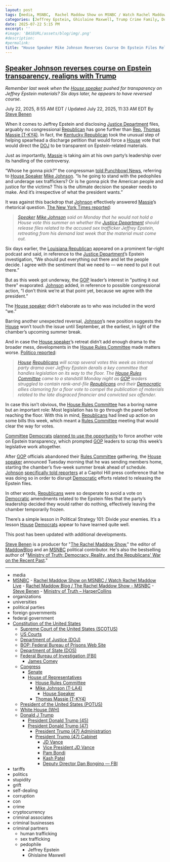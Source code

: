 ```yaml
---
layout: post
tags: [media, MSNBC,  Rachel Maddow Show on MSNBC / Watch Rachel Maddow Live,  Rachel Maddow Blog / The Rachel Maddow Show - MSNBC,  Steve Benen,  Ministry of Truth – HarperCollins, organizations, universities, political parties, foreign governments, federal government, Constitution of the United States, Supreme Court of the United States (SCOTUS), US Courts, Department of Justice (DOJ), BOP –  Federal Bureau of Prisons Web Site, Department of State (DOS), Federal Bureau of Investigation (FBI), James Comey, Congress, President of the United States (POTUS), Senate, House of Representatives, House Rules Committee, Mike Johnson (T-LA4), House Speaker, Thomas Massie (T-KY4), White House (WH), President Donald Trump (45), President Donald Trump (47), Donald J Trump, President Trump (47) Administration, President Trump (47) Cabinet, JD Vance, Vice President JD Vance, Pam Bondi, Kash Patel, Deputy Director Dan Bongino — FBI, tariffs, politics, stupidity, grift, self-dealing, corruption, con, crime, cryptocurrency, criminal businesses, criminal associates, criminal partners, criminal businesses, criminal associates, crime partners, human trafficking, sex trafficking, pedophile, Jeffrey Epstein, Ghislaine Maxwell]
categories: [Jeffrey Epstein, Ghislaine Maxwell, Trump Crime Family, Donald Trump]
date: 2025-07-22 5:15 PM
excerpt: ''
#image: 'BASEURL/assets/blog/img/.png'
#description:
#permalink:
title: "House Speaker Mike Johnson Reverses Course On Epstein Files Release & In Lock-Step With Trump"
---
```



## [Speaker Johnson reverses course on Epstein transparency, realigns with Trump](https://www.msnbc.com/rachel-maddow-show/maddowblog/speaker-johnson-reverses-course-epstein-transparency-realigns-trump-rcna220197)

*Remember last week when the [House speaker](https://www.speaker.gov/) pushed for transparency on Jeffrey Epstein materials? Six days later, he appears to have reversed course.*

July 22, 2025, 8:55 AM EDT / Updated July 22, 2025, 11:33 AM EDT
By [Steve Benen](https://www.msnbc.com/author/steve-benen-ncpn433601)

When it comes to Jeffrey Epstein and disclosing [Justice Department](https://www.justice.gov/) files, arguably no congressional [Republican](https://www.gop.com/) has gone further than [Rep.](https://www.house.gov/) [Thomas Massie (T-KY4)](https://massie.house.gov/). In fact, the [Kentucky Republican](https://massie.house.gov/) took the unusual step of helping spearhead a discharge petition that would force a [House](https://www.house.gov/) vote that would direct the [DOJ](https://www.justice.gov/) to be transparent on Epstein-related materials.

Just as importantly, [Massie](https://massie.house.gov/) is taking aim at his own party’s leadership over its handling of the controversy.

“Whose he gonna pick?” the congressman [told Punchbowl News](https://punchbowl.news/archive/72225-am/card/11/#group-11), referring to [House Speaker](https://speaker.house.gov/) [Mike Johnson](https://mikejohnson.house.gov/). “Is he going to stand with the pedophiles and underage sex traffickers? Or is he gonna pick the American people and justice for the victims? This is the ultimate decision the speaker needs to make. And it’s irrespective of what the president wants.”

It was against this backdrop that [Johnson](https://mikejohnson.house.gov/) effectively answered [Massie](https://massie.house.gov/)’s rhetorical question. [The New York Times reported](https://www.nytimes.com/2025/07/21/us/politics/mike-johnson-epstein-files-trump.html):

> *[Speaker](https://speaker.house.gov/) [Mike Johnson](https://mikejohnson.house.gov/) said on Monday that he would not hold a House vote this summer on whether the [Justice Department](https://www.justice.gov/) should release files related to the accused sex trafficker Jeffrey Epstein, retreating from his demand last week that the material must come out.*

Six days earlier, the [Louisiana Republican](https://mikejohnson.house.gov/) appeared on a prominent far-right podcast and said, in reference to the [Justice Department](https://www.justice.gov/)’s Epstein investigation, “We should put everything out there and let the people decide. I agree with the sentiment that we need to — we need to put it out there.”

But as this week got underway, the [GOP](https://www.gop.com/) leader’s interest in "putting it out there" evaporated. [Johnson](https://mikejohnson.house.gov/) added, in reference to possible congressional action, “I don’t think we’re at that point yet, because we agree with the president.”

The [House speaker](https://www.speaker.gov/) didn’t elaborate as to who was included in the word “we.”

Barring another unexpected reversal, [Johnson](https://mikejohnson.house.gov/)’s new position suggests the [House](https://www.house.gov/) won’t touch the issue until September, at the earliest, in light of the chamber’s upcoming summer break.

And in case the [House speaker](https://www.speaker.gov/)’s retreat didn’t add enough drama to the broader mess, developments in the [House Rules Committee](https://rules.house.gov/) made matters worse. [Politico reported](https://www.politico.com/live-updates/2025/07/21/congress/epstein-drama-disrupts-house-schedule-00466632):

> *[House](https://www.house.gov/) [Republicans](https://www.gop.com/) will scrap several votes this week as internal party drama over Jeffrey Epstein derails a key committee that handles legislation on its way to the floor. The [House Rules Committee](https://rules.house.gov/) came to a standstill Monday night as [GOP](https://www.gop.com/) leaders struggled to contain rank-and-file [Republicans](https://www.gop.com/) and their [Democratic](https://www.democrats.org/) allies clamoring for a floor vote to compel the publication of materials related to the late disgraced financier and convicted sex offender.*

In case this isn’t obvious, the [House Rules Committee](https://rules.house.gov/) has a boring name but an important role: Most legislation has to go through the panel before reaching the floor. With this in mind, [Republicans](https://www.gop.com/) had lined up action on some bills this week, which meant a [Rules Committee](https://rules.house.gov/) meeting that would clear the way for votes.

[Committee](https://rules.house.gov/) [Democrats](https://www.democrats.org/) [planned to use the opportunity](https://politicalwire.com/2025/07/21/house-democrats-force-another-committee-vote-on-epstein/) to force another vote on Epstein transparency, which prompted [GOP](https://www.gop.com/) leaders to scrap this week’s legislative work altogether.

After [GOP](https://www.gop.com/) officials abandoned their [Rules Committee](https://rules.house.gov/) gathering, the [House speaker](https://www.speaker.gov/) announced Tuesday morning that he was sending members home, starting the chamber’s five-week summer break ahead of schedule. [Johnson](https://mikejohnson.house.gov/) [specifically told reporters](https://www.nytimes.com/live/2025/07/22/us/trump-news/0d8c9050-dee0-5253-89b2-30e4737090c1?smid=url-share) at a Capitol Hill press conference that he was doing so in order to disrupt [Democratic](https://www.democrats.org/) efforts related to releasing the Epstein files.

In other words, [Republicans](https://www.gop.com/) were so desperate to avoid a vote on [Democratic](https://www.democrats.org/) amendments related to the Epstein files that the party’s leadership decided they would rather do nothing, effectively leaving the chamber temporarily frozen.

There’s a simple lesson in Political Strategy 101: Divide your enemies. It’s a lesson [House](https://www.house.gov/) [Democrats](https://www.democrats.org/) appear to have learned quite well.

This post has been updated with additional developments.

[Steve Benen](https://www.msnbc.com/author/steve-benen-ncpn433601) is a producer for "[The Rachel Maddow Show](https://www.msnbc.com/rachel-maddow-show)," the editor of [MaddowBlog](https://www.msnbc.com/maddowblog) and an [MSNBC](https://www.msnbc.com/) political contributor. He's also the bestselling author of "[Ministry of Truth: Democracy, Reality, and the Republicans' War on the Recent Past](https://www.harpercollins.com/products/ministry-of-truth-steve-benen)."

----
- media
- [MSNBC](https://www.msnbc.com/)
        - [Rachel Maddow Show on MSNBC / Watch Rachel Maddow Live](https://www.msnbc.com/rachel-maddow-show)
            - [Rachel Maddow Blog / The Rachel Maddow Show - MSNBC](https://www.msnbc.com/maddowblog)
        - [Steve Benen](https://www.msnbc.com/author/steve-benen-ncpn433601)
            - [Ministry of Truth – HarperCollins](https://www.harpercollins.com/products/ministry-of-truth-steve-benen)
- organizations 
- universities 
- political parties 
- foreign governments
- federal government 
- [Constitution of the United States](https://constitution.congress.gov/)
    - [Supreme Court of the United States (SCOTUS)](https://www.supremecourt.gov/)
    - [US Courts](https://www.uscourts.gov/)
    - [Department of Justice (DOJ)](https://www.justice.gov/)
    - [BOP: Federal Bureau of Prisons Web Site](https://www.bop.gov/)
   - [Department of State (DOS)](https://www.state.gov/)
    - [Federal Bureau of Investigation (FBI)](https://www.fbi.gov/)
        - [James Comey](https://www.fbi.gov/history/directors/james-b-comey)
    - [Congress](https://www.congress.gov/)
        - [Senate](https://www.senate.gov/)
        - [House of Representatives](https://www.house.gov/)
            - [House Rules Committee](https://rules.house.gov/)
            - [Mike Johnson (T-LA4)](https://mikejohnson.house.gov/)
                - [House Speaker](https://www.speaker.gov/) 
            - [Thomas Massie (T-KY4)](https://massie.house.gov/)
    - [President of the United States (POTUS)](https://www.whitehouse.gov/)
    - [White House (WH)](https://www.whitehouse.gov/)
    - [Donald J Trump](https://www.donaldjtrump.com/)
        - [President Donald Trump (45)](https://trumpwhitehouse.archives.gov/)
        - [President Donald Trump (47)](https://www.whitehouse.gov/administration/donald-j-trump/)
            - [President Trump (47) Administration](https://www.whitehouse.gov/administration/)
            - [President Trump (47) Cabinet](https://www.whitehouse.gov/administration/the-cabinet/)
                - [JD Vance](https://www.linkedin.com/in/jd-vance-770a9047/)
                - [Vice President JD Vance](https://www.whitehouse.gov/administration/jd-vance/)
                - [Pam Bondi](https://www.justice.gov/ag/staff-profile/meet-attorney-general)
                - [Kash Patel](https://www.fbi.gov/about/leadership-and-structure/director-patel)
                - [Deputy Director Dan Bongino — FBI](https://www.fbi.gov/about/leadership-and-structure/deputy-director-dan-bongino)
- tariffs
- politics
- stupidity
- grift
- self-dealing
- corruption
- con
- crime
- cryptocurrency 
- criminal associates
- criminal businesses
- criminal partners
    - human trafficking 
    - sex trafficking 
    - pedophile 
        - Jeffrey Epstein 
        - Ghislaine Maxwell
